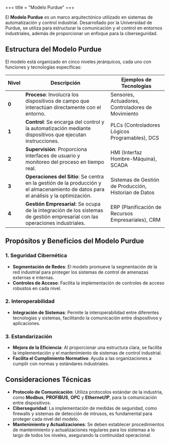 +++
title = "Modelo Purdue"
+++


El **Modelo Purdue** es un marco arquitectónico utilizado en sistemas de automatización y control industrial. Desarrollado por la Universidad de Purdue, se utiliza para estructurar la comunicación y el control en entornos industriales, además de proporcionar un enfoque para la ciberseguridad.

## Estructura del Modelo Purdue

El modelo está organizado en cinco niveles jerárquicos, cada uno con funciones y tecnologías específicas:

| **Nivel** | **Descripción**                                                                                                                                                            | **Ejemplos de Tecnologías**                           |
|-----------|----------------------------------------------------------------------------------------------------------------------------------------------------------------------------|------------------------------------------------------|
| **0** | **Proceso**: Involucra los dispositivos de campo que interactúan directamente con el entorno.                                                                           | Sensores, Actuadores, Controladores de Movimiento     |
| **1** | **Control**: Se encarga del control y la automatización mediante dispositivos que ejecutan instrucciones.                                                                  | PLCs (Controladores Lógicos Programables), DCS        |
| **2** | **Supervisión**: Proporciona interfaces de usuario y monitoreo del proceso en tiempo real.                                                                                | HMI (Interfaz Hombre-Máquina), SCADA                  |
| **3** | **Operaciones del Sitio**: Se centra en la gestión de la producción y el almacenamiento de datos para el análisis y la optimización.                                     | Sistemas de Gestión de Producción, Historian de Datos |
| **4** | **Gestión Empresarial**: Se ocupa de la integración de los sistemas de gestión empresarial con las operaciones industriales.                                                | ERP (Planificación de Recursos Empresariales), CRM     |

## Propósitos y Beneficios del Modelo Purdue

### 1. **Seguridad Cibernética**
   - **Segmentación de Redes**: El modelo promueve la segmentación de la red industrial para proteger los sistemas de control de amenazas externas e internas.
   - **Controles de Acceso**: Facilita la implementación de controles de acceso robustos en cada nivel.

### 2. **Interoperabilidad**
   - **Integración de Sistemas**: Permite la interoperabilidad entre diferentes tecnologías y sistemas, facilitando la comunicación entre dispositivos y aplicaciones.

### 3. **Estandarización**
   - **Mejora de la Eficiencia**: Al proporcionar una estructura clara, se facilita la implementación y el mantenimiento de sistemas de control industrial.
   - **Facilita el Cumplimiento Normativo**: Ayuda a las organizaciones a cumplir con normas y estándares industriales.

## Consideraciones Técnicas

- **Protocolo de Comunicación**: Utiliza protocolos estándar de la industria, como **Modbus**, **PROFIBUS**, **OPC** y **Ethernet/IP**, para la comunicación entre dispositivos.
- **Ciberseguridad**: La implementación de medidas de seguridad, como firewalls y sistemas de detección de intrusos, es fundamental para proteger cada nivel del modelo.
- **Mantenimiento y Actualizaciones**: Se deben establecer procedimientos de mantenimiento y actualizaciones regulares para los sistemas a lo largo de todos los niveles, asegurando la continuidad operacional.

